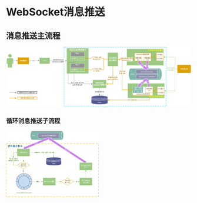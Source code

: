 # WebSocket消息推送
## 消息推送主流程
![WebSocket消息推送主流程](/doc/WebSocket消息推送主流程.png)
### 循环消息推送子流程
<img src="https://github.com/shixw/websocket-push/blob/master/doc/WebSocket%E5%BE%AA%E7%8E%AF%E6%B6%88%E6%81%AF%E6%8E%A8%E9%80%81%E5%AD%90%E6%B5%81%E7%A8%8B.png" width="50%" height="50%" alt="图片描述文字"/>
